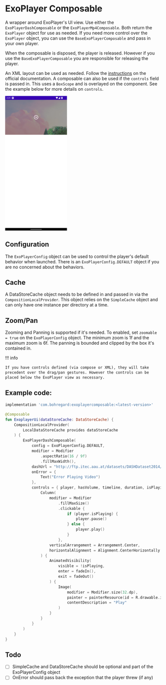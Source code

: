 # ExoPlayer Composable

A wrapper around ExoPlayer's UI view. Use either the `ExoPlayerDashComposable` or the `ExoPlayerMp4Composable`. Both return the `ExoPlayer` object for use as needed. If you need more control over the `ExoPlayer` object, you can use the `BaseExoPlayerComposable` and pass in your own player.

When the composable is disposed, the player is released. However if you use the `BaseExoPlayerComposable` you are responsible for releasing the player.

An XML layout can be used as needed. Follow the [instructions](https://exoplayer.dev/ui-components.html) on the official documentation. A composable can also be used if the `controls` field is passed in. This uses a `BoxScope` and is overlayed on the component. See the example below for more details on `controls`.

<img alt="Time Picker detail" src="/img/ExoPlayer.png" width="200"/>

## Configuration

The `ExoPlayerConfig` object can be used to control the player's default behavior when launched. There is an `ExoPlayerConfig.DEFAULT` object if you are no concerned about the behaviors.

## Cache

A DataStoreCache object needs to be defined in and passed in via the `CompositionLocalProvider`. This object relies on the `SimpleCache` object and can only have one instance per directory at a time.

## Zoom/Pan

Zooming and Panning is supported if it's needed. To enabled, set `zoomable = true` on the `ExoPlayerConfig` object. The minimum zoom is 1f and the maximum zoom is 6f. The panning is bounded and clipped by the box it's contained in.

!!! info

    If you have controls defined (via compose or XML), they will take precedent over the drag/pan gestures. However the controls can be placed below the ExoPlayer view as necessary.

## Example code:

```groovy
implementation 'com.bohregard:exoplayercomposable:<latest-version>'
```

```kotlin
@Composable
fun ExoplayerUi(dataStoreCache: DataStoreCache) {
    CompositionLocalProvider(
        LocalDataStoreCache provides dataStoreCache
    ) {
        ExoPlayerDashComposable(
            config = ExoPlayerConfig.DEFAULT,
            modifier = Modifier
                .aspectRatio(16 / 9f)
                .fillMaxWidth(),
            dashUrl = "http://ftp.itec.aau.at/datasets/DASHDataset2014/BigBuckBunny/2sec/BigBuckBunny_2s_onDemand_2014_05_09.mpd",
            onError = {
                Text("Error Playing Video")
            },
            controls = { player, hasVolume, timeline, duration, isPlaying ->
                Column(
                    modifier = Modifier
                        .fillMaxSize()
                        .clickable {
                            if (player.isPlaying) {
                                player.pause()
                            } else {
                                player.play()
                            }
                        },
                    verticalArrangement = Arrangement.Center,
                    horizontalAlignment = Alignment.CenterHorizontally
                ) {
                    AnimatedVisibility(
                        visible = !isPlaying,
                        enter = fadeIn(),
                        exit = fadeOut()
                    ) {
                        Image(
                            modifier = Modifier.size(32.dp),
                            painter = painterResource(id = R.drawable.ic_play),
                            contentDescription = "Play"
                        )
                    }
                }
            }
        )
    }
}
```

## Todo

- [ ] SimpleCache and DataStoreCache should be optional and part of the ExoPlayerConfig object 
- [ ] OnError should pass back the exception that the player threw (if any)